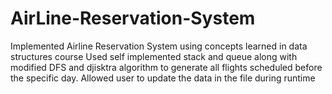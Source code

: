 # AirLine-Reservation-System
Implemented Airline Reservation System using concepts learned in data structures course
Used self implemented stack and queue along with modified DFS and djisktra algorithm to generate all flights scheduled before the specific day.
Allowed user to update the data in the file during runtime
